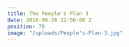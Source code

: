 ```yaml
---
title: The People's Plan 3
date: 2016-09-28 22:56:00 Z
position: 78
image: "/uploads/People's-Plan-3.jpg"
---
```


